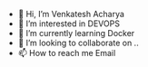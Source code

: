 - 👋 Hi, I’m Venkatesh Acharya
- 👀 I’m interested in DEVOPS 
- 🌱 I’m currently learning Docker
- 💞️ I’m looking to collaborate on ..
- 📫 How to reach me Email

<!---
Devops
--->

